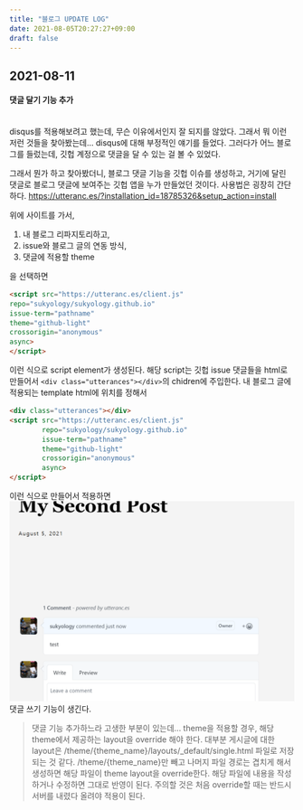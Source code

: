 ```yaml
---
title: "블로그 UPDATE LOG"
date: 2021-08-05T20:27:27+09:00
draft: false
---
```


## 2021-08-11

#### 댓글 달기 기능 추가
<br>
disqus를 적용해보려고 했는데, 무슨 이유에서인지 잘 되지를 않았다.
그래서 뭐 이런 저런 것들을 찾아봤는데... 
disqus에 대해 부정적인 얘기를 들었다. 그러다가 어느 블로그를 들렀는데,
깃헙 계정으로 댓글을 달 수 있는 걸 볼 수 있었다. 

그래서 뭔가 하고 찾아봤더니, 블로그 댓글 기능을 깃헙 이슈를 생성하고, 
거기에 달린 댓글로 블로그 댓글에 보여주는 깃헙 앱을 누가 만들었던 것이다.
사용법은 굉장히 간단하다.
https://utteranc.es/?installation_id=18785326&setup_action=install

위에 사이트를 가서, 
1. 내 블로그 리파지토리하고,
2. issue와 블로그 글의 연동 방식,
3. 댓글에 적용할 theme

을 선택하면

```html
<script src="https://utteranc.es/client.js"
repo="sukyology/sukyology.github.io"
issue-term="pathname"
theme="github-light"
crossorigin="anonymous"
async>
</script>
```
이런 식으로 script element가 생성된다. 
해당 script는 깃헙 issue 댓글들을 html로 만들어서
`<div class="utterances"></div>`의 chidren에 주입한다.
내 블로그 글에 적용되는 template html에 위치를 정해서
```html
<div class="utterances"></div>
<script src="https://utteranc.es/client.js"
        repo="sukyology/sukyology.github.io"
        issue-term="pathname"
        theme="github-light"
        crossorigin="anonymous"
        async>
</script>
```
이런 식으로 만들어서 적용하면
![img.png](img.png)
댓글 쓰기 기능이 생긴다. 

> 댓글 기능 추가하느라 고생한 부분이 있는데... 
> theme을 적용할 경우, 해당 theme에서 제공하는 layout을 
> override 해야 한다. 대부분 게시글에 대한 layout은 /theme/{theme_name}/layouts/_default/single.html 파일로 저장되는 것 같다. 
> /theme/{theme_name}만 빼고 나머지 파일 경로는 겹치게 해서 생성하면 해당 파일이 theme layout을 override한다. 
> 해당 파일에 내용을 작성하거나 수정하면 그대로 반영이 된다. 주의할 것은 처음 override할 때는 반드시 서버를 내렸다 올려야 적용이 된다.

